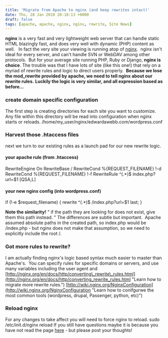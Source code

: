 ```yaml
---
title: 'Migrate from Apache to nginx (and keep rewrites intact)'
date: Thu, 28 Jan 2010 20:10:13 +0000
draft: false
tags: [apache, apache, nginx, nginx, rewrite, Site News]
---
```


**nginx** is a very fast and very lightweight web server that can handle static HTML blazingly fast, and does very well with dynamic (PHP) content as well.   In fact the very site your viewing is running atop of [nginx](http://wiki.nginx.org/Main "Learn more about nginx").  nginx isn't ideal for every server, and can't handle SVN or WebDAV among other protocols.  But for your average site running PHP, Ruby or Django, **nginx is choice**. The trouble was that I have lots of site (like this one!) that rely on a myriad of rewrite rules and logic to direct users properly.  **Because we lose the mod_rewrite provided by apache, we need to tell nginx about our rewrite rules.** **Luckily the logic is very similar, and all expression based as before...**

### create domain specific configuration

The first step is creating directories for each site you want to customize.  Any file within this directory will be read into configuration when nginx starts or reloads. /home/my_user/nginx/edwardawebb.com/wordpress.conf

### Harvest those .htaccess files

next we turn to our existing rules as a launch pad for our new rewrite logic.

#### your apache rule (from .htaccess)

RewriteEngine On
RewriteBase /
RewriteCond %{REQUEST_FILENAME} !-d
RewriteCond %{REQUEST_FILENAME} !-f
RewriteRule ^(.*)$ index.php?url=$1 \[QSA,L\]

#### your new nginx config (into wordpress.conf)

if (!-e $request_filename) {
rewrite ^(.*)$ /index.php?url=$1 last;
}

**Note the similarity!** " if the path they are looking for does not exist, give them this path instead. " The differences are subtle but important.  Apache assumed absolute paths in the created path, so index.php would be /index.php - but nginx does not make that assumption, so we need to explicitly include the root /.

### Got more rules to rewrite?

I am actually finding nginx's logic based syntax much easier to master than Apache's.  You can specify rules for specific domains or servers, and use many variables including the user agent and [http://nginx.org/en/docs/http/converting\_rewrite\_rules.html](http://nginx.org/en/docs/http/converting_rewrite_rules.html "Learn how to migrate more rewrite rules.") [http://wiki.nginx.org/NginxConfiguration](http://wiki.nginx.org/NginxConfiguration "Learn how to conifgurwe the most common tools (wordpress, drupal, Passenger, python, etc)")

### Reload nginx

For any changes to take affect you will need to force nginx to reload. sudo /etc/init.d/nginx reload If you still have questions maybe it is because you have not read the page [here](http://wiki.nginx.org/NginxConfiguration "How to configure ANYTHING on nginx") \- but please post your thoughts!